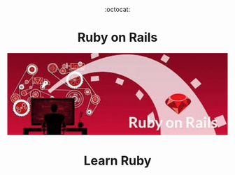 <div align="center">

:octocat:

# Ruby on Rails

<img src="ruby.png" alt="ruby.png" width="550"/>

# Learn Ruby 

<!-- ## -- ToDo --

tsconfig

README

001

002 -->

</div>